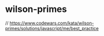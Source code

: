 # wilson-primes
// https://www.codewars.com/kata/wilson-primes/solutions/javascript/me/best_practice



